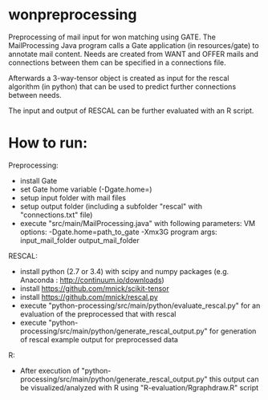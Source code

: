 wonpreprocessing
================
Preprocessing of mail input for won matching using GATE. The MailProcessing
Java program calls a Gate application (in resources/gate) to annotate mail content.
Needs are created from WANT and OFFER mails and connections between them can
be specified in a connections file.

Afterwards a 3-way-tensor object is created as input for the rescal
algorithm (in python) that can be used to predict further connections between needs.

The input and output of RESCAL can be further evaluated with an R script.


How to run:
============

Preprocessing:
* install Gate
* set Gate home variable (-Dgate.home=<to gate base folder>)
* setup input folder with mail files
* setup output folder (including a subfolder "rescal" with "connections.txt" file)
* execute "src/main/MailProcessing.java" with following parameters:
VM options: -Dgate.home=path_to_gate -Xmx3G
program args: input_mail_folder output_mail_folder


RESCAL:
* install python (2.7 or 3.4) with scipy and numpy packages (e.g. Anaconda : http://continuum.io/downloads)
* install https://github.com/mnick/scikit-tensor
* install https://github.com/mnick/rescal.py
* execute "python-processing/src/main/python/evaluate_rescal.py" for an evaluation of the preprocessed that with rescal
* execute "python-processing/src/main/python/generate_rescal_output.py" for generation of rescal example output for preprocessed data

R:
* After execution of "python-processing/src/main/python/generate_rescal_output.py" this output can be
visualized/analyzed with R using "R-evaluation/Rgraphdraw.R" script



